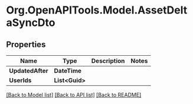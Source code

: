 # Org.OpenAPITools.Model.AssetDeltaSyncDto

## Properties

Name | Type | Description | Notes
------------ | ------------- | ------------- | -------------
**UpdatedAfter** | **DateTime** |  | 
**UserIds** | **List&lt;Guid&gt;** |  | 

[[Back to Model list]](../../README.md#documentation-for-models) [[Back to API list]](../../README.md#documentation-for-api-endpoints) [[Back to README]](../../README.md)

